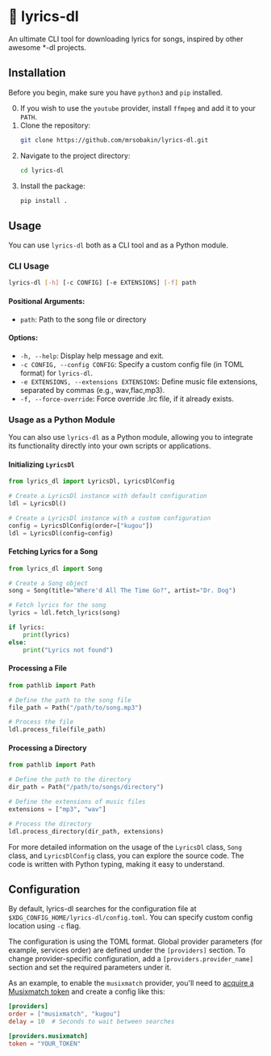 # :musical_note: lyrics-dl

An ultimate CLI tool for downloading lyrics for songs, inspired by other awesome *-dl projects.

## Installation

Before you begin, make sure you have `python3` and `pip` installed.

0. If you wish to use the `youtube` provider, install `ffmpeg` and add it to your `PATH`.
1. Clone the repository:
   ```bash
   git clone https://github.com/mrsobakin/lyrics-dl.git
   ```
2. Navigate to the project directory:
   ```bash
   cd lyrics-dl
   ```
3. Install the package:
   ```bash
   pip install .
   ```

## Usage

You can use `lyrics-dl` both as a CLI tool and as a Python module.

### CLI Usage

```bash
lyrics-dl [-h] [-c CONFIG] [-e EXTENSIONS] [-f] path
```

#### Positional Arguments:

- `path`: Path to the song file or directory

#### Options:

- `-h, --help`: Display help message and exit.
- `-c CONFIG, --config CONFIG`: Specify a custom config file (in TOML format) for `lyrics-dl`.
- `-e EXTENSIONS, --extensions EXTENSIONS`: Define music file extensions, separated by commas (e.g., wav,flac,mp3).
- `-f, --force-override`: Force override .lrc file, if it already exists.

### Usage as a Python Module

You can also use `lyrics-dl` as a Python module, allowing you to integrate its functionality directly into your own scripts or applications.

#### Initializing `LyricsDl`

```python
from lyrics_dl import LyricsDl, LyricsDlConfig

# Create a LyricsDl instance with default configuration
ldl = LyricsDl()

# Create a LyricsDl instance with a custom configuration
config = LyricsDlConfig(order=["kugou"])
ldl = LyricsDl(config=config)
```

#### Fetching Lyrics for a Song

```python
from lyrics_dl import Song

# Create a Song object
song = Song(title="Where'd All The Time Go?", artist="Dr. Dog")

# Fetch lyrics for the song
lyrics = ldl.fetch_lyrics(song)

if lyrics:
    print(lyrics)
else:
    print("Lyrics not found")
```

#### Processing a File

```python
from pathlib import Path

# Define the path to the song file
file_path = Path("/path/to/song.mp3")

# Process the file
ldl.process_file(file_path)
```

#### Processing a Directory

```python
from pathlib import Path

# Define the path to the directory
dir_path = Path("/path/to/songs/directory")

# Define the extensions of music files
extensions = ["mp3", "wav"]

# Process the directory
ldl.process_directory(dir_path, extensions)
```

For more detailed information on the usage of the `LyricsDl` class, `Song` class, and `LyricsDlConfig` class, you can explore the source code. The code is written with Python typing, making it easy to understand.

## Configuration

By default, lyrics-dl searches for the configuration file at `$XDG_CONFIG_HOME/lyrics-dl/config.toml`. You can specify custom config location using `-c` flag.

The configuration is using the TOML format.
Global provider parameters (for example, services order) are defined under the `[providers]` section.
To change provider-specific configuration, add a `[providers.provider_name]` section and set the required parameters under it.

As an example, to enable the `musixmatch` provider, you'll need to [acquire a Musixmatch token](https://web.archive.org/web/20230831151006/https://spicetify.app/docs/faq/#sometimes-popup-lyrics-andor-lyrics-plus-seem-to-not-work) and create a config like this:

```toml
[providers]
order = ["musixmatch", "kugou"]
delay = 10  # Seconds to wait between searches

[providers.musixmatch]
token = "YOUR_TOKEN"
```
